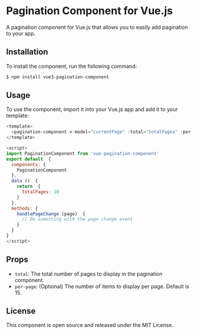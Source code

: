 
# Pagination Component for Vue.js
A  pagination  component  for  Vue.js  that  allows  you  to  easily  add  pagination  to  your  app.

## Installation
To  install  the  component,  run  the  following  command:
```bash
$ npm install vue3-pagination-component
```

## Usage
To  use  the  component,  import  it  into  your  Vue.js  app  and  add  it  to  your  template:

```js
<template>
  <pagination-component v-model="currentPage" :total="totalPages" :per-page="15"/>
</template>

<script>
import PaginationComponent from 'vue-pagination-component'
export default  {
  components: {
    PaginationComponent
  },
  data ()  {
    return  {
      totalPages: 10
    }
  },
  methods: {
    handlePageChange (page)  {
      // Do something with the page change event
    }
  }
}
</script>
```

## Props
- `total`: The total number of pages to display in the pagination component.
- `per-page`: (Optional) The number of items to display per page. Default is 15.

## License
This component is open source and released under the MIT License.
